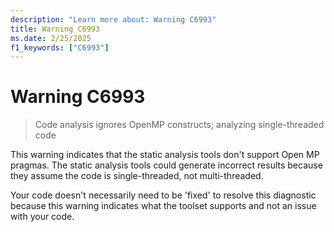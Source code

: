 ```yaml
---
description: "Learn more about: Warning C6993"
title: Warning C6993
ms.date: 2/25/2025
f1_keywords: ["C6993"]
---
```

# Warning C6993

> Code analysis ignores OpenMP constructs; analyzing single-threaded code

This warning indicates that the static analysis tools don't support Open MP pragmas. The static analysis tools could generate incorrect results because they assume the code is single-threaded, not multi-threaded.

Your code doesn't necessarily need to be 'fixed' to resolve this diagnostic because this warning indicates what the toolset supports and not an issue with your code.